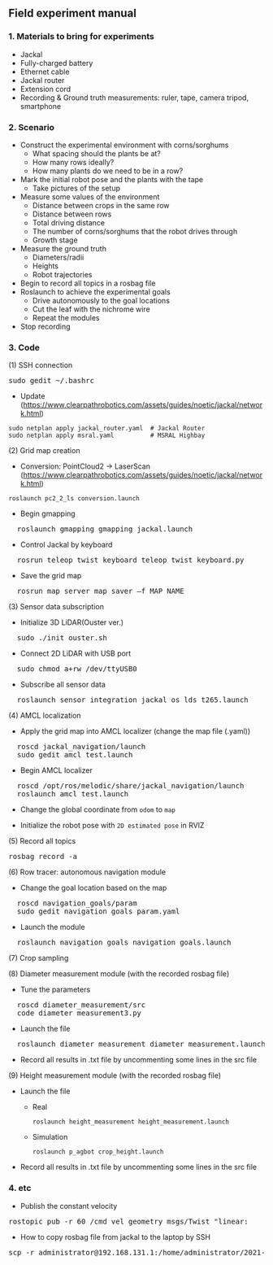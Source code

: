 ## Field experiment manual

### 1. Materials to bring for experiments
* Jackal
* Fully-charged battery
* Ethernet cable
* Jackal router
* Extension cord
* Recording & Ground truth measurements: ruler, tape, camera tripod, smartphone

### 2. Scenario
* Construct the experimental environment with corns/sorghums
  * What spacing should the plants be at?
  * How many rows ideally?
  * How many plants do we need to be in a row?
* Mark the initial robot pose and the plants with the tape
  * Take pictures of the setup
* Measure some values of the environment
  * Distance between crops in the same row
  * Distance between rows
  * Total driving distance
  * The number of corns/sorghums that the robot drives through
  * Growth stage
* Measure the ground truth 
  * Diameters/radii
  * Heights
  * Robot trajectories
* Begin to record all topics in a rosbag file
* Roslaunch to achieve the experimental goals
  * Drive autonomously to the goal locations
  * Cut the leaf with the nichrome wire  
  * Repeat the modules
* Stop recording

### 3. Code
(1) SSH connection
<pre>
sudo gedit ~/.bashrc</pre>

* Update (https://www.clearpathrobotics.com/assets/guides/noetic/jackal/network.html)
```
sudo netplan apply jackal_router.yaml  # Jackal Router
sudo netplan apply msral.yaml          # MSRAL Highbay
```

(2) Grid map creation
  
  * Conversion: PointCloud2 -> LaserScan (https://www.clearpathrobotics.com/assets/guides/noetic/jackal/network.html)
  ```
  roslaunch pc2_2_ls conversion.launch
  ```
  
  * Begin gmapping
  <pre>
  roslaunch gmapping gmapping_jackal.launch</pre>
  
  * Control Jackal by keyboard
  <pre>
  rosrun teleop_twist_keyboard teleop_twist_keyboard.py</pre>

  * Save the grid map
  <pre>
  rosrun map_server map_saver –f MAP_NAME</pre>
  
(3) Sensor data subscription
  * Initialize 3D LiDAR(Ouster ver.)
  <pre>
  sudo ./init_ouster.sh</pre>
  
  * Connect 2D LiDAR with USB port
  <pre>
  sudo chmod a+rw /dev/ttyUSB0</pre>
  
  * Subscribe all sensor data
  <pre>
  roslaunch sensor_integration jackal_os_lds_t265.launch</pre>
  
(4) AMCL localization
  * Apply the grid map into AMCL localizer (change the map file (.yaml))
  <pre>
  roscd jackal_navigation/launch
  sudo gedit amcl_test.launch</pre>

  * Begin AMCL localizer
  <pre>
  roscd /opt/ros/melodic/share/jackal_navigation/launch
  roslaunch amcl_test.launch</pre>
  
  * Change the global coordinate from `odom` to `map`
  
  * Initialize the robot pose with `2D estimated pose` in RVIZ
 
(5) Record all topics
<pre>
rosbag record -a</pre>

(6) Row tracer: autonomous navigation module
  * Change the goal location based on the map
  <pre>
  roscd navigation_goals/param
  sudo gedit navigation_goals_param.yaml</pre>
  
  * Launch the module
  <pre>
  roslaunch navigation_goals navigation_goals.launch</pre>
  
(7) Crop sampling

(8) Diameter measurement module (with the recorded rosbag file)
  * Tune the parameters
  <pre>
  roscd diameter_measurement/src
  code diameter_measurement3.py</pre>
  
  * Launch the file
  <pre>
  roslaunch diameter_measurement diameter_measurement.launch</pre>
  
  * Record all results in .txt file by uncommenting some lines in the src file

(9) Height measurement module (with the recorded rosbag file)
  * Launch the file

    * Real 
    
      ```
      roslaunch height_measurement height_measurement.launch
      ```

    * Simulation
    
      ```
      roslaunch p_agbot crop_height.launch
      ```
    
  * Record all results in .txt file by uncommenting some lines in the src file

### 4. etc
* Publish the constant velocity
<pre>
rostopic pub -r 60 /cmd_vel geometry_msgs/Twist "linear:</pre>

* How to copy rosbag file from jackal to the laptop by SSH
<pre>
scp -r administrator@192.168.131.1:/home/administrator/2021-09-22-14-15-20.bag /home/kimkt0408/</pre>
